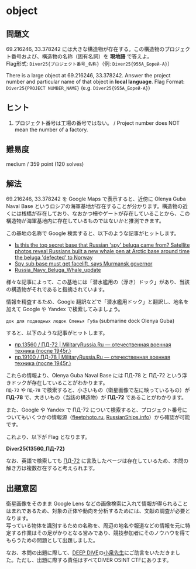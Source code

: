 # object

## 問題文

69.216246, 33.378242 には大きな構造物が存在する。この構造物のプロジェクト番号および、構造物の名称（固有名詞）を **現地語** で答えよ。  
Flag形式: `Diver25{プロジェクト番号_名称}`（例: `Diver25{955А_Борей-А}`）

There is a large object at 69.216246, 33.378242. Answer the project number and particular name of that object in **local language**.
Flag Format: `Diver25{PROJECT NUMBER_NAME}` (e.g. `Diver25{955А_Борей-А}`)


## ヒント

1. プロジェクト番号は工場の番号ではない。 / Project number does NOT mean the number of a factory.

## 難易度

medium / 359 point (120 solves)

## 解法

69.216246, 33.378242 を Google Maps で表示すると、近傍に Olenya Guba Naval Base というロシアの海軍基地が存在することが分かります。構造物の近くには桟橋が存在しており、なおかつ柵やゲートが存在していることから、この構造物が海軍基地内に存在しているものではないかと推測できます。

この基地の名称で Google 検索すると、以下のような記事がヒットします。

- [Is this the top secret base that Russian 'spy' beluga came from? Satellite photos reveal Russians built a new whale pen at Arctic base around time the beluga 'defected' to Norway](https://www.dailymail.co.uk/news/article-7075547/Is-secret-base-Russian-spy-beluga-came-Photos-reveal-Russians-built-new-whale-pen.html)
- [Spy sub base must get facelift, says Murmansk governor](https://www.thebarentsobserver.com/security/spy-sub-base-must-get-facelift-says-murmansk-governor/161069)
- [Russia_Navy_Beluga_Whale_update](http://www.hisutton.com/Russia_Navy_Beluga_Whale_update.html)

様々な記事によって、この基地には「潜水艦用の（浮き）ドック」があり、当該の構造物がそれであると指摘されています。

情報を精査するため、Google 翻訳などで「潜水艦用ドック」と翻訳し、地名を加えて Google や Yandex で検索してみましょう。

`док для подводных лодок Оленья Губа` (submarine dock Olenya Guba)

すると、以下のような記事がヒットします。

- [пр.13560 / ПД-72 | MilitaryRussia.Ru — отечественная военная техника (после 1945г.)](http://militaryrussia.ru/blog/archive/military.tomsk.ru/blog/category/76/topic/topic/topic/topic-822.html)
- [пр.19100 / ПД-78 | MilitaryRussia.Ru — отечественная военная техника (после 1945г.)](http://militaryrussia.ru/blog/category/133/topic/224/topic/224/topic/topic-823.html)

これらの情報より、Olenya Guba Naval Base には ПД-78 と ПД-72 という浮きドックが存在していることがわかります。  
`ПД-72` や `ПД-78` で検索すると、小さいもの（衛星画像で左に映っているもの）が **ПД-78** で、大きいもの（当該の構造物）が **ПД-72** であることがわかります。

また、Google や Yandex で ПД-72 について検索すると、プロジェクト番号についてもいくつかの情報源（[fleetphoto.ru](https://fleetphoto.ru/vessel/83897/), [RussianShips.info](https://russianships.info/vspomog/13560.htm)）から確認が可能です。

これより、以下が Flag となります。

**Diver25{13560_ПД-72}**

なお、英語で検索しても [ПД-72](https://wikimapia.org/916185/Guba-Olenya-Naval-Base-Deer-Bay) に言及したページは存在しているため、本問の解き方は複数存在すると考えられます。

## 出題意図

衛星画像をそのまま Google Lens などの画像検索に入れて情報が得られることはまれであるため、対象の正体や動向を分析するためには、文献の調査が必要となります。  
写っている物体を識別するための名称を、周辺の地名や報道などの情報を元に特定する作業はその足がかりとなる営みであり、競技参加者にそのノウハウを得てもらうための問題として出題しました。

なお、本問の出題に際して、[DEEP DIVE](https://deepdive.or.jp/)の[小泉先生](https://x.com/OKB1917)にご助言をいただきました。ただし、出題に際する責任はすべてDIVER OSINT CTFにあります。